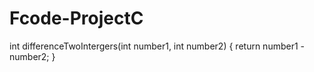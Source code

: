 # Fcode-ProjectC
int differenceTwoIntergers(int number1, int number2)
{
return number1 - number2;
}
